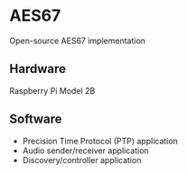 AES67
=====

Open-source AES67 implementation 

## Hardware
Raspberry Pi Model 2B

## Software
* Precision Time Protocol (PTP) application
* Audio sender/receiver application
* Discovery/controller application
